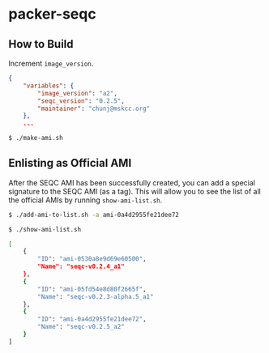 # packer-seqc

## How to Build

Increment `image_version`.

```json
{
    "variables": {
        "image_version": "a2",
        "seqc_version": "0.2.5",
        "maintainer": "chunj@mskcc.org"
    },
    ...
```

```bash
$ ./make-ami.sh
```

## Enlisting as Official AMI

After the SEQC AMI has been successfully created, you can add a special signature to the SEQC AMI (as a tag). This will allow you to see the list of all the official AMIs by running `show-ami-list.sh`.

```bash
$ ./add-ami-to-list.sh -a ami-0a4d2955fe21dee72
```

```bash
$ ./show-ami-list.sh

[
    {
        "ID": "ami-0530a8e9d69e60500",
        "Name": "seqc-v0.2.4_a1"
    },
    {
        "ID": "ami-05fd54e8d80f2665f",
        "Name": "seqc-v0.2.3-alpha.5_a1"
    },
    {
        "ID": "ami-0a4d2955fe21dee72",
        "Name": "seqc-v0.2.5_a2"
    }
]
```
